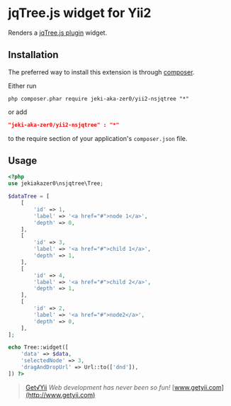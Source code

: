 jqTree.js widget for Yii2
============================

Renders a [jqTree.js plugin](https://github.com/mbraak/jqTree) widget.

Installation
------------
The preferred way to install this extension is through [composer](http://getcomposer.org/download/).

Either run

```
php composer.phar require jeki-aka-zer0/yii2-nsjqtree "*"
```
or add

```json
"jeki-aka-zer0/yii2-nsjqtree" : "*"
```

to the require section of your application's `composer.json` file.

Usage
-----

```php
<?php
use jekiakazer0\nsjqtree\Tree;

$dataTree = [
    [
        'id' => 1,
        'label' => '<a href="#">node 1</a>',
        'depth' => 0,
    ],
    [
        'id' => 3,
        'label' => '<a href="#">child 1</a>',
        'depth' => 1,
    ],
    [
        'id' => 4,
        'label' => '<a href="#">child 2</a>',
        'depth' => 1,
    ],
    [
        'id' => 2,
        'label' => '<a href="#">node2</a>',
        'depth' => 0,
    ],
];

echo Tree::widget([
    'data' => $data,
    'selectedNode' => 3,
    'dragAndDropUrl' => Url::to(['dnd']),
]) ?>
```

> [Get√Yii](http://www.getyii.com)
<i>Web development has never been so fun!</i>
[www.getyii.com](http://www.getyii.com)